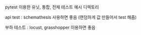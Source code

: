 pytest 이용한 유닛, 통합, 전체 테스트 예시 디렉토리

api test : schemathesis 사용하면 좋음 (랜덤하게 값 만들어서 test 해줌)

부하 테스트 : locust, grasshopper 이용하면 좋음 

